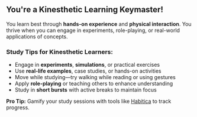 ## **You're a Kinesthetic Learning Keymaster!**  

You learn best through **hands-on experience** and **physical interaction**. You thrive when you can engage in experiments, role-playing, or real-world applications of concepts.  

### Study Tips for Kinesthetic Learners:  
- Engage in **experiments**, **simulations**, or practical exercises  
- Use **real-life examples**, case studies, or hands-on activities  
- Move while studying—try walking while reading or using gestures  
- Apply **role-playing** or teaching others to enhance understanding  
- Study in **short bursts** with active breaks to maintain focus  

**Pro Tip:** Gamify your study sessions with tools like [Habitica](https://habitica.com/) to track progress.  